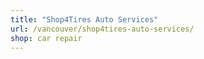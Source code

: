 ```yaml
---
title: "Shop4Tires Auto Services"
url: /vancouver/shop4tires-auto-services/
shop: car repair
---
```

